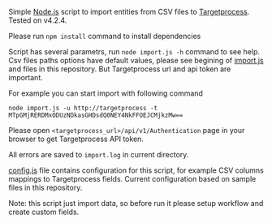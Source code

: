 Simple [Node.js](https://nodejs.org) script to import entities from CSV files to [Targetprocess](https://targetprocess.com). Tested on v4.2.4.

Please run `npm install` command to install dependencies

Script has several parametrs, run `node import.js -h` command to see help. Csv files paths options have default values, please see begining of [import.js](https://github.com/pavel-drobushevich/tp-simple-import/blob/master/import.js) and files in this repository. But Targetprocess url and api token are important.

For example you can start import with following command

```
node import.js -u http://targetprocess -t MTpGMjRERDMxODUzNDkasGHDsdQ0NEY4NkFFOEJCMjkzMw==

```

Please open `<targetprocess_url>/api/v1/Authentication` page in your browser to get Targetprocess API token.

All errors are saved to `import.log` in current directory.

[config.js](https://github.com/pavel-drobushevich/tp-simple-import/blob/master/config.js) file contains configuration for this script, for example CSV columns mappings to Targetprocess fields. Current configuration based on sample files in this repository.

Note: this script just import data, so before run it please setup workflow and create custom fields.
